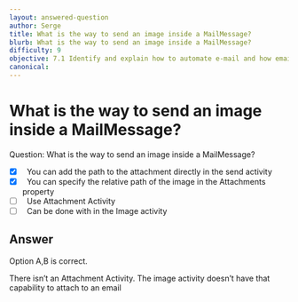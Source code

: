 ```yaml
---
layout: answered-question
author: Serge
title: What is the way to send an image inside a MailMessage?
blurb: What is the way to send an image inside a MailMessage?
difficulty: 9
objective: 7.1 Identify and explain how to automate e-mail and how email automation is helpful
canonical: 
---
```


<h1>What is the way to send an image inside a MailMessage?</h1>

Question:  What is the way to send an image inside a MailMessage?

 - [X] &nbsp;  You can add the path to the attachment directly in the send activity
 - [X] &nbsp;  You can specify the relative path of the image in the Attachments property
 - [ ] &nbsp;  Use Attachment Activity
 - [ ] &nbsp;  Can be done with in the Image activity

## Answer

Option A,B is correct.

There isn’t an Attachment Activity.  The image activity doesn’t have  that capability to attach to an email

